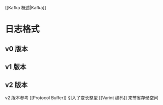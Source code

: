 [[Kafka 概述|Kafka]]

# 日志格式

## v0 版本

## v1 版本

## v2 版本

v2 版本参考 [[Protocol Buffer]] 引入了变长整型 [[Varint 编码]] 来节省存储空间